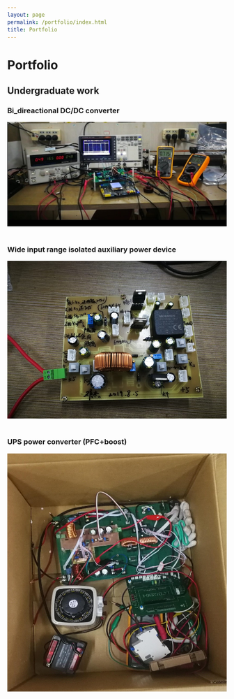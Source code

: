 ```yaml
---
layout: page
permalink: /portfolio/index.html
title: Portfolio
---
```


# Portfolio

## Undergraduate work

### Bi_direactional DC/DC converter

<div>
<img src="/images/DCDC.JPG">
</div>
<br>

### Wide input range isolated auxiliary power device

<div>
<img src="/images/Final additional.JPG">
</div>
<br>

### UPS power converter (PFC+boost)

<div>
<img src="/images/hunan contest.JPG">
</div>
<br>